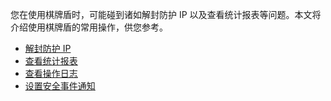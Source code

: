 您在使用棋牌盾时，可能碰到诸如解封防护 IP 以及查看统计报表等问题。本文将介绍使用棋牌盾的常用操作，供您参考。

- [解封防护 IP](https://cloud.tencent.com/document/product/1022/31366)
- [查看统计报表](https://cloud.tencent.com/document/product/1022/31367)
- [查看操作日志](https://cloud.tencent.com/document/product/1022/31648)
- [设置安全事件通知](https://cloud.tencent.com/document/product/1022/31368)
